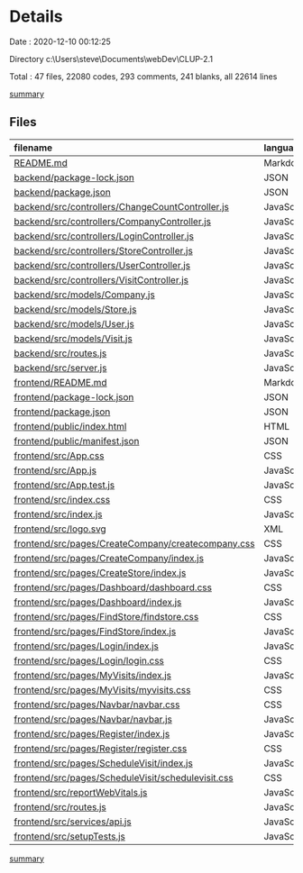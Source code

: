 # Details

Date : 2020-12-10 00:12:25

Directory c:\Users\steve\Documents\webDev\CLUP-2.1

Total : 47 files,  22080 codes, 293 comments, 241 blanks, all 22614 lines

[summary](results.md)

## Files
| filename | language | code | comment | blank | total |
| :--- | :--- | ---: | ---: | ---: | ---: |
| [README.md](/README.md) | Markdown | 2 | 0 | 1 | 3 |
| [backend/package-lock.json](/backend/package-lock.json) | JSON | 2,059 | 0 | 1 | 2,060 |
| [backend/package.json](/backend/package.json) | JSON | 25 | 0 | 1 | 26 |
| [backend/src/controllers/ChangeCountController.js](/backend/src/controllers/ChangeCountController.js) | JavaScript | 33 | 5 | 2 | 40 |
| [backend/src/controllers/CompanyController.js](/backend/src/controllers/CompanyController.js) | JavaScript | 42 | 16 | 3 | 61 |
| [backend/src/controllers/LoginController.js](/backend/src/controllers/LoginController.js) | JavaScript | 30 | 13 | 7 | 50 |
| [backend/src/controllers/StoreController.js](/backend/src/controllers/StoreController.js) | JavaScript | 68 | 12 | 8 | 88 |
| [backend/src/controllers/UserController.js](/backend/src/controllers/UserController.js) | JavaScript | 54 | 12 | 5 | 71 |
| [backend/src/controllers/VisitController.js](/backend/src/controllers/VisitController.js) | JavaScript | 84 | 27 | 15 | 126 |
| [backend/src/models/Company.js](/backend/src/models/Company.js) | JavaScript | 9 | 4 | 2 | 15 |
| [backend/src/models/Store.js](/backend/src/models/Store.js) | JavaScript | 27 | 7 | 2 | 36 |
| [backend/src/models/User.js](/backend/src/models/User.js) | JavaScript | 20 | 1 | 2 | 23 |
| [backend/src/models/Visit.js](/backend/src/models/Visit.js) | JavaScript | 8 | 3 | 2 | 13 |
| [backend/src/routes.js](/backend/src/routes.js) | JavaScript | 32 | 32 | 21 | 85 |
| [backend/src/server.js](/backend/src/server.js) | JavaScript | 25 | 5 | 6 | 36 |
| [frontend/README.md](/frontend/README.md) | Markdown | 38 | 0 | 33 | 71 |
| [frontend/package-lock.json](/frontend/package-lock.json) | JSON | 18,404 | 0 | 1 | 18,405 |
| [frontend/package.json](/frontend/package.json) | JSON | 54 | 0 | 1 | 55 |
| [frontend/public/index.html](/frontend/public/index.html) | HTML | 20 | 23 | 1 | 44 |
| [frontend/public/manifest.json](/frontend/public/manifest.json) | JSON | 25 | 0 | 1 | 26 |
| [frontend/src/App.css](/frontend/src/App.css) | CSS | 116 | 2 | 22 | 140 |
| [frontend/src/App.js](/frontend/src/App.js) | JavaScript | 10 | 0 | 3 | 13 |
| [frontend/src/App.test.js](/frontend/src/App.test.js) | JavaScript | 7 | 0 | 2 | 9 |
| [frontend/src/index.css](/frontend/src/index.css) | CSS | 12 | 0 | 2 | 14 |
| [frontend/src/index.js](/frontend/src/index.js) | JavaScript | 10 | 0 | 3 | 13 |
| [frontend/src/logo.svg](/frontend/src/logo.svg) | XML | 7 | 0 | 1 | 8 |
| [frontend/src/pages/CreateCompany/createcompany.css](/frontend/src/pages/CreateCompany/createcompany.css) | CSS | 11 | 0 | 2 | 13 |
| [frontend/src/pages/CreateCompany/index.js](/frontend/src/pages/CreateCompany/index.js) | JavaScript | 54 | 6 | 3 | 63 |
| [frontend/src/pages/CreateStore/index.js](/frontend/src/pages/CreateStore/index.js) | JavaScript | 142 | 14 | 6 | 162 |
| [frontend/src/pages/Dashboard/dashboard.css](/frontend/src/pages/Dashboard/dashboard.css) | CSS | 7 | 0 | 1 | 8 |
| [frontend/src/pages/Dashboard/index.js](/frontend/src/pages/Dashboard/index.js) | JavaScript | 54 | 4 | 6 | 64 |
| [frontend/src/pages/FindStore/findstore.css](/frontend/src/pages/FindStore/findstore.css) | CSS | 9 | 0 | 4 | 13 |
| [frontend/src/pages/FindStore/index.js](/frontend/src/pages/FindStore/index.js) | JavaScript | 74 | 8 | 7 | 89 |
| [frontend/src/pages/Login/index.js](/frontend/src/pages/Login/index.js) | JavaScript | 69 | 9 | 4 | 82 |
| [frontend/src/pages/Login/login.css](/frontend/src/pages/Login/login.css) | CSS | 14 | 0 | 2 | 16 |
| [frontend/src/pages/MyVisits/index.js](/frontend/src/pages/MyVisits/index.js) | JavaScript | 126 | 61 | 24 | 211 |
| [frontend/src/pages/MyVisits/myvisits.css](/frontend/src/pages/MyVisits/myvisits.css) | CSS | 10 | 0 | 4 | 14 |
| [frontend/src/pages/Navbar/navbar.css](/frontend/src/pages/Navbar/navbar.css) | CSS | 6 | 0 | 2 | 8 |
| [frontend/src/pages/Navbar/navbar.js](/frontend/src/pages/Navbar/navbar.js) | JavaScript | 37 | 4 | 2 | 43 |
| [frontend/src/pages/Register/index.js](/frontend/src/pages/Register/index.js) | JavaScript | 73 | 6 | 4 | 83 |
| [frontend/src/pages/Register/register.css](/frontend/src/pages/Register/register.css) | CSS | 4 | 0 | 0 | 4 |
| [frontend/src/pages/ScheduleVisit/index.js](/frontend/src/pages/ScheduleVisit/index.js) | JavaScript | 104 | 14 | 11 | 129 |
| [frontend/src/pages/ScheduleVisit/schedulevisit.css](/frontend/src/pages/ScheduleVisit/schedulevisit.css) | CSS | 18 | 0 | 5 | 23 |
| [frontend/src/reportWebVitals.js](/frontend/src/reportWebVitals.js) | JavaScript | 12 | 0 | 2 | 14 |
| [frontend/src/routes.js](/frontend/src/routes.js) | JavaScript | 29 | 0 | 1 | 30 |
| [frontend/src/services/api.js](/frontend/src/services/api.js) | JavaScript | 5 | 1 | 2 | 8 |
| [frontend/src/setupTests.js](/frontend/src/setupTests.js) | JavaScript | 1 | 4 | 1 | 6 |

[summary](results.md)